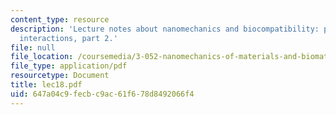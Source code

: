 ```yaml
---
content_type: resource
description: 'Lecture notes about nanomechanics and biocompatibility: protein-biomaterial
  interactions, part 2.'
file: null
file_location: /coursemedia/3-052-nanomechanics-of-materials-and-biomaterials-spring-2007/647a04c9fecbc9ac61f678d8492066f4_lec18.pdf
file_type: application/pdf
resourcetype: Document
title: lec18.pdf
uid: 647a04c9-fecb-c9ac-61f6-78d8492066f4
---
```

